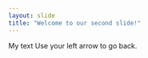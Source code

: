 ```yaml
---
layout: slide
title: "Welcome to our second slide!"
---
```

My text
Use your left arrow to go back.
